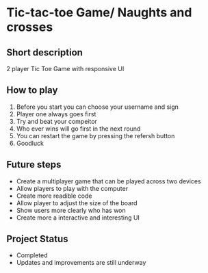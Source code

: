 # Tic-tac-toe Game/ Naughts and crosses

## Short description
 2 player Tic Toe Game with responsive UI


## How to play
1. Before you start you can choose your username and sign 
2. Player one always goes first
3. Try and beat your compeitor
4. Who ever wins will go first in the next round
5. You can restart the game by pressing the refersh button
6. Goodluck

## Future steps

- Create a multiplayer game that can be played across two devices 
- Allow players to play with the computer
- Create more readible code
- Allow player to adjust the size of the board
- Show users more clearly who has won
- Create more a interactive and interesting UI

## Project Status 

- Completed
- Updates and improvements are still underway


